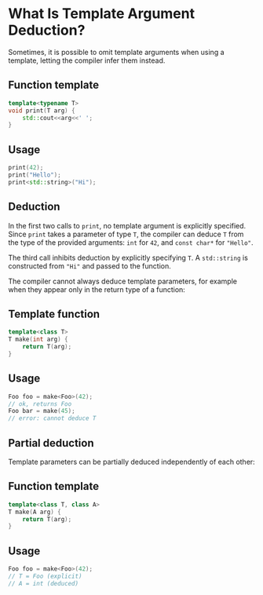 # What Is Template Argument Deduction?

Sometimes, it is possible to omit template arguments when using a template, letting the compiler infer them instead.

<!-- inline -->

## Function template

```cpp
template<typename T>
void print(T arg) {
    std::cout<<arg<<' ';
}
```

<!-- inline -->

## Usage

```cpp
print(42);
print("Hello");
print<std::string>("Hi");
```

## Deduction

In the first two calls to `print`, no template argument is explicitly specified. Since `print` takes a parameter of type
`T`, the compiler can deduce `T` from the type of the provided arguments: `int` for `42`, and `const char*` for
`"Hello"`.

The third call inhibits deduction by explicitly specifying `T`. A `std::string` is constructed from `"Hi"` and passed to
the function.

The compiler cannot always deduce template parameters, for example when they appear only in the return type of a
function:

<!-- inline -->

## Template function

```cpp
template<class T>
T make(int arg) {
    return T(arg);
}
```

<!-- inline -->

## Usage

```cpp
Foo foo = make<Foo>(42);
// ok, returns Foo
Foo bar = make(45);
// error: cannot deduce T
```

## Partial deduction

Template parameters can be partially deduced independently of each other:

<!-- inline -->

## Function template

```cpp
template<class T, class A>
T make(A arg) {
    return T(arg);
}
```

<!-- inline -->

## Usage

```cpp
Foo foo = make<Foo>(42);
// T = Foo (explicit)
// A = int (deduced)
```
